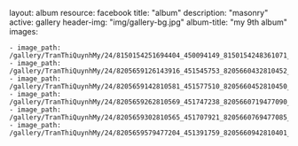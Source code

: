 
layout: album
resource: facebook
title: "album"
description: "masonry"
active: gallery
header-img: "img/gallery-bg.jpg"
album-title: "my 9th album"
images:
    
    - image_path: /gallery/TranThiQuynhMy/24/8150154251694404_450094149_8150154248361071_8858946973574634154_n.jpg
    - image_path: /gallery/TranThiQuynhMy/24/8205659126143916_451545753_8205660432810452_2340775240980201122_n.jpg
    - image_path: /gallery/TranThiQuynhMy/24/8205659142810581_451577510_8205660452810450_3054326886383022625_n.jpg
    - image_path: /gallery/TranThiQuynhMy/24/8205659262810569_451747238_8205660719477090_4492682666190132192_n.jpg
    - image_path: /gallery/TranThiQuynhMy/24/8205659302810565_451707921_8205660769477085_401819841195709650_n.jpg
    - image_path: /gallery/TranThiQuynhMy/24/8205659579477204_451391759_8205660942810401_3536853788521558006_n.jpg